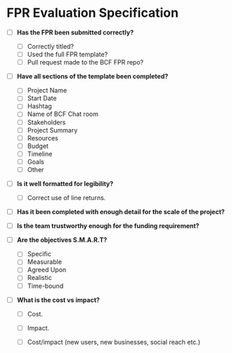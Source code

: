 # FPR Evaluation Specification


- [ ] **Has the FPR been submitted correctly?**
  - [ ] Correctly titled?
  - [ ] Used the full FPR template?
  - [ ] Pull request made to the BCF FPR repo?
  
- [ ] **Have all sections of the template been completed?**
  - [ ] Project Name
  - [ ] Start Date
  - [ ] Hashtag
  - [ ] Name of BCF Chat room
  - [ ] Stakeholders
  - [ ] Project Summary
  - [ ] Resources
  - [ ] Budget
  - [ ] Timeline
  - [ ] Goals
  - [ ] Other
  
- [ ] **Is it well formatted for legibility?**
  - [ ] Correct use of line returns.
  
- [ ] **Has it been completed with enough detail for the scale of the project?**

- [ ] **Is the team trustworthy enough for the funding requirement?**

- [ ] **Are the objectives S.M.A.R.T?**
  - [ ] Specific
  - [ ] Measurable
  - [ ] Agreed Upon
  - [ ] Realistic
  - [ ] Time-bound 
  
- [ ] **What is the cost vs impact?**
  - [ ] Cost.
  - [ ] Impact.
  - [ ] Cost/impact (new users, new businesses, social reach etc.)



